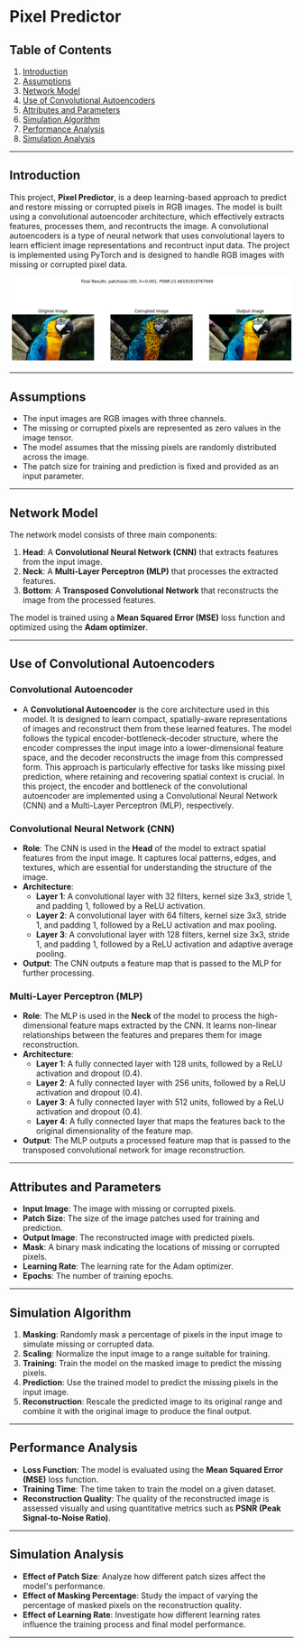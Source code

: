 # Pixel Predictor

## Table of Contents
1. [Introduction](#introduction)
2. [Assumptions](#assumptions)
3. [Network Model](#network-model)
4. [Use of Convolutional Autoencoders](#use-of-convolutional-autoencoders)
5. [Attributes and Parameters](#attributes-and-parameters)
6. [Simulation Algorithm](#simulation-algorithm)
7. [Performance Analysis](#performance-analysis)
8. [Simulation Analysis](#simulation-analysis)

---

## Introduction <a name="introduction"></a>
This project, **Pixel Predictor**, is a deep learning-based approach to predict and restore missing or corrupted pixels in RGB images. The model is built using a convolutional autoencoder architecture, which effectively extracts features, processes them, and recontructs the image. 
A convolutional autoencoders is a type of neural network that uses convolutional layers to learn efficient image representations and recontruct input data. The project is implemented using PyTorch and is designed to handle RGB images with missing or corrupted pixel data.

![image_alt](results/final_result.png)

---

## Assumptions <a name="assumptions"></a>
- The input images are RGB images with three channels.
- The missing or corrupted pixels are represented as zero values in the image tensor.
- The model assumes that the missing pixels are randomly distributed across the image.
- The patch size for training and prediction is fixed and provided as an input parameter.

---

## Network Model <a name="network-model"></a>
The network model consists of three main components:
1. **Head**: A **Convolutional Neural Network (CNN)** that extracts features from the input image.
2. **Neck**: A **Multi-Layer Perceptron (MLP)** that processes the extracted features.
3. **Bottom**: A **Transposed Convolutional Network** that reconstructs the image from the processed features.

The model is trained using a **Mean Squared Error (MSE)** loss function and optimized using the **Adam optimizer**.

---

## Use of Convolutional Autoencoders <a name="use-of-convolutional-autoencoders"></a>

### **Convolutional Autoencoder**
- A **Convolutional Autoencoder** is the core architecture used in this model. It is designed to learn compact, spatially-aware representations of images and reconstruct them from these learned features. The model follows the typical encoder-bottleneck-decoder structure, where the encoder compresses the input image into a lower-dimensional feature space, and the decoder reconstructs the image from this compressed form. This approach is particularly effective for tasks like missing pixel prediction, where retaining and recovering spatial context is crucial. In this project, the encoder and bottleneck of the convolutional autoencoder are implemented using a Convolutional Neural Network (CNN) and a Multi-Layer Perceptron (MLP), respectively.

### **Convolutional Neural Network (CNN)**
- **Role**: The CNN is used in the **Head** of the model to extract spatial features from the input image. It captures local patterns, edges, and textures, which are essential for understanding the structure of the image.
- **Architecture**:
  - **Layer 1**: A convolutional layer with 32 filters, kernel size 3x3, stride 1, and padding 1, followed by a ReLU activation.
  - **Layer 2**: A convolutional layer with 64 filters, kernel size 3x3, stride 1, and padding 1, followed by a ReLU activation and max pooling.
  - **Layer 3**: A convolutional layer with 128 filters, kernel size 3x3, stride 1, and padding 1, followed by a ReLU activation and adaptive average pooling.
- **Output**: The CNN outputs a feature map that is passed to the MLP for further processing.

### **Multi-Layer Perceptron (MLP)**
- **Role**: The MLP is used in the **Neck** of the model to process the high-dimensional feature maps extracted by the CNN. It learns non-linear relationships between the features and prepares them for image reconstruction.
- **Architecture**:
  - **Layer 1**: A fully connected layer with 128 units, followed by a ReLU activation and dropout (0.4).
  - **Layer 2**: A fully connected layer with 256 units, followed by a ReLU activation and dropout (0.4).
  - **Layer 3**: A fully connected layer with 512 units, followed by a ReLU activation and dropout (0.4).
  - **Layer 4**: A fully connected layer that maps the features back to the original dimensionality of the feature map.
- **Output**: The MLP outputs a processed feature map that is passed to the transposed convolutional network for image reconstruction.

---

## Attributes and Parameters <a name="attributes-and-parameters"></a>
- **Input Image**: The image with missing or corrupted pixels.
- **Patch Size**: The size of the image patches used for training and prediction.
- **Output Image**: The reconstructed image with predicted pixels.
- **Mask**: A binary mask indicating the locations of missing or corrupted pixels.
- **Learning Rate**: The learning rate for the Adam optimizer.
- **Epochs**: The number of training epochs.

---

## Simulation Algorithm <a name="simulation-algorithm"></a>
1. **Masking**: Randomly mask a percentage of pixels in the input image to simulate missing or corrupted data.
2. **Scaling**: Normalize the input image to a range suitable for training.
3. **Training**: Train the model on the masked image to predict the missing pixels.
4. **Prediction**: Use the trained model to predict the missing pixels in the input image.
5. **Reconstruction**: Rescale the predicted image to its original range and combine it with the original image to produce the final output.

---

## Performance Analysis <a name="performance-analysis"></a>
- **Loss Function**: The model is evaluated using the **Mean Squared Error (MSE)** loss function.
- **Training Time**: The time taken to train the model on a given dataset.
- **Reconstruction Quality**: The quality of the reconstructed image is assessed visually and using quantitative metrics such as **PSNR (Peak Signal-to-Noise Ratio)**.
  
---

## Simulation Analysis <a name="simulation-analysis"></a>
- **Effect of Patch Size**: Analyze how different patch sizes affect the model's performance.
- **Effect of Masking Percentage**: Study the impact of varying the percentage of masked pixels on the reconstruction quality.
- **Effect of Learning Rate**: Investigate how different learning rates influence the training process and final model performance.

---
